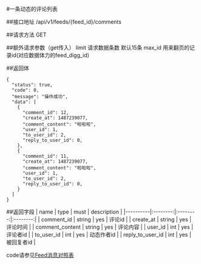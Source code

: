 #一条动态的评论列表

##接口地址
/api/v1/feeds/{feed_id}/comments

##请求方法
GET

##额外请求参数（get传入）
limit 请求数据条数  默认15条
max_id 用来翻页的记录id(对应数据体力的feed_digg_id)


##返回体
```json5
{
  "status": true,
  "code": 0,
  "message": "操作成功",
  "data": [
    {
      "comment_id": 12,
      "create_at": 1487239077,
      "comment_content": "啦啦啦",
      "user_id": 1,
      "to_user_id": 2,
      "reply_to_user_id": 0,
    },
    {
      "comment_id": 11,
      "create_at": 1487239077,
      "comment_content": "啦啦啦",
      "user_id": 1,
      "to_user_id": 2,
      "reply_to_user_id": 0,
    }
  ]
}
```

##返回字段
| name     | type     | must     | description |
|----------|:--------:|:--------:|:--------:|
| comment_id  | string      | yes      | 评论id |
| create_at | string	  | yes		 | 评论时间 |
| comment_content     | string  	  | yes 	 | 评论内容 |
| user_id     | int      | yes    | 评论者id |
| to_user_id     | int      | yes    | 动态作者id |
| reply_to_user_id     | int      | yes    | 被回复者id |

code请参见[Feed消息对照表](Feed消息对照表.md)